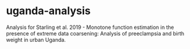 # uganda-analysis
Analysis for Starling et al. 2019 - Monotone function estimation in the presence of extreme data coarsening: Analysis of preeclampsia and birth weight in urban Uganda.
